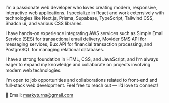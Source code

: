 I’m a passionate web developer who loves creating modern, responsive, interactive web applications. I specialize in React and work extensively with technologies like Next.js, Prisma, Supabase, TypeScript, Tailwind CSS, Shadcn ui, and various CSS libraries.

I have hands-on experience integrating AWS services such as Simple Email Service (SES) for transactional email delivery, Movider SMS API for messaging services, Bux API for financial transaction processing, and PostgreSQL for managing relational databases.

I have a strong foundation in HTML, CSS, and JavaScript, and I’m always eager to expand my knowledge and collaborate on projects involving modern web technologies.

I'm open to job opportunities and collaborations related to front-end and full-stack web development. Feel free to reach out — I’d love to connect!

📧 Email: markyturns@gmail.com

<!---
marcgregory/marcgregory is a ✨ special ✨ repository because its `README.md` (this file) appears on your GitHub profile.
You can click the Preview link to take a look at your changes.
--->
